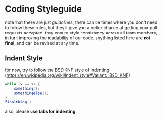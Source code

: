 
# Coding Styleguide

note that these are just *guidelines*, there can be times where you don't need to follow these rules, but they'll give you a better chance at getting your pull requests accepted. they ensure style consistency across all team members, in turn improving the readability of our code.
anything listed here are **not final**, and can be revised at any time.

## Indent Style

for now, try to follow the BSD KNF style of indenting (<https://en.wikipedia.org/wiki/Indent_style#Variant:_BSD_KNF>)
```java
while (x == y) {
    something();
    somethingelse();
}
finalthing();
```
also, please **use tabs for indenting**.

